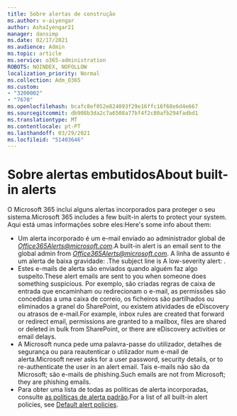 ```yaml
---
title: Sobre alertas de construção
ms.author: v-aiyengar
author: AshaIyengar21
manager: dansimp
ms.date: 02/17/2021
ms.audience: Admin
ms.topic: article
ms.service: o365-administration
ROBOTS: NOINDEX, NOFOLLOW
localization_priority: Normal
ms.collection: Adm_O365
ms.custom:
- "3200002"
- "7670"
ms.openlocfilehash: bcafc8ef052e824093f29e16ffc16f68e6d4e667
ms.sourcegitcommit: db908b3da2c7a6508a77bf4f2c80afb294fadbd1
ms.translationtype: MT
ms.contentlocale: pt-PT
ms.lasthandoff: 03/29/2021
ms.locfileid: "51403646"
---
```

# <a name="about-built-in-alerts"></a><span data-ttu-id="ade2b-102">Sobre alertas embutidos</span><span class="sxs-lookup"><span data-stu-id="ade2b-102">About built-in alerts</span></span>

<span data-ttu-id="ade2b-103">O Microsoft 365 inclui alguns alertas incorporados para proteger o seu sistema.</span><span class="sxs-lookup"><span data-stu-id="ade2b-103">Microsoft 365 includes a few built-in alerts to protect your system.</span></span> <span data-ttu-id="ade2b-104">Aqui está umas informações sobre eles:</span><span class="sxs-lookup"><span data-stu-id="ade2b-104">Here's some info about them:</span></span>

- <span data-ttu-id="ade2b-105">Um alerta incorporado é um e-mail enviado ao administrador global de *Office365Alerts@microsoft.com*.</span><span class="sxs-lookup"><span data-stu-id="ade2b-105">A built-in alert is an email sent to the global admin from *Office365Alerts@microsoft.com*.</span></span> <span data-ttu-id="ade2b-106">A linha de assunto é um alerta de baixa gravidade: <name of alert policy> .</span><span class="sxs-lookup"><span data-stu-id="ade2b-106">The subject line is A low-severity alert: <name of alert policy>.</span></span>
- <span data-ttu-id="ade2b-107">Estes e-mails de alerta são enviados quando alguém faz algo suspeito.</span><span class="sxs-lookup"><span data-stu-id="ade2b-107">These alert emails are sent to you when someone does something suspicious.</span></span> <span data-ttu-id="ade2b-108">Por exemplo, são criadas regras de caixa de entrada que encaminham ou redirecionam o e-mail, as permissões são concedidas a uma caixa de correio, os ficheiros são partilhados ou eliminados a granel do SharePoint, ou existem atividades de eDiscovery ou atrasos de e-mail.</span><span class="sxs-lookup"><span data-stu-id="ade2b-108">For example, inbox rules are created that forward or redirect email, permissions are granted to a mailbox, files are shared or deleted in bulk from SharePoint, or there are eDiscovery activities or email delays.</span></span>
- <span data-ttu-id="ade2b-109">A Microsoft nunca pede uma palavra-passe do utilizador, detalhes de segurança ou para reautenticar o utilizador num e-mail de alerta.</span><span class="sxs-lookup"><span data-stu-id="ade2b-109">Microsoft never asks for a user password, security details, or to re-authenticate the user in an alert email.</span></span> <span data-ttu-id="ade2b-110">Tais e-mails não são da Microsoft; são e-mails de phishing.</span><span class="sxs-lookup"><span data-stu-id="ade2b-110">Such emails are not from Microsoft; they are phishing emails.</span></span>
- <span data-ttu-id="ade2b-111">Para obter uma lista de todas as políticas de alerta incorporadas, consulte [as políticas de alerta padrão](https://go.microsoft.com/fwlink/?linkid=2103170).</span><span class="sxs-lookup"><span data-stu-id="ade2b-111">For a list of all built-in alert policies, see [Default alert policies](https://go.microsoft.com/fwlink/?linkid=2103170).</span></span>